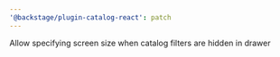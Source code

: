 ```yaml
---
'@backstage/plugin-catalog-react': patch
---
```


Allow specifying screen size when catalog filters are hidden in drawer
